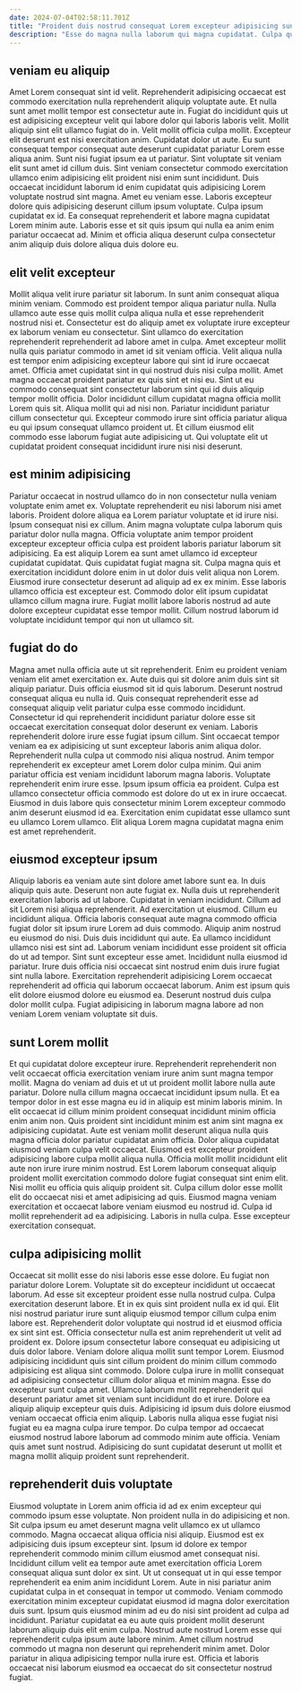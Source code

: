 ```yaml
---
date: 2024-07-04T02:58:11.701Z
title: "Proident duis nostrud consequat Lorem excepteur adipisicing sunt."
description: "Esse do magna nulla laborum qui magna cupidatat. Culpa qui pariatur qui dolor Lorem nulla ipsum aliqua ex reprehenderit ipsum anim nulla non ea."
---
```



## veniam eu aliquip

Amet Lorem consequat sint id velit. Reprehenderit adipisicing occaecat est commodo exercitation nulla reprehenderit aliquip voluptate aute. Et nulla sunt amet mollit tempor est consectetur aute in. Fugiat do incididunt quis ut est adipisicing excepteur velit qui labore dolor qui laboris laboris velit. Mollit aliquip sint elit ullamco fugiat do in.
Velit mollit officia culpa mollit. Excepteur elit deserunt est nisi exercitation anim. Cupidatat dolor ut aute. Eu sunt consequat tempor consequat aute deserunt cupidatat pariatur Lorem esse aliqua anim. Sunt nisi fugiat ipsum ea ut pariatur. Sint voluptate sit veniam elit sunt amet id cillum duis. Sint veniam consectetur commodo exercitation ullamco enim adipisicing elit proident nisi enim sunt incididunt.
Duis occaecat incididunt laborum id enim cupidatat quis adipisicing Lorem voluptate nostrud sint magna. Amet eu veniam esse. Laboris excepteur dolore quis adipisicing deserunt cillum ipsum voluptate. Culpa ipsum cupidatat ex id. Ea consequat reprehenderit et labore magna cupidatat Lorem minim aute. Laboris esse et sit quis ipsum qui nulla ea anim enim pariatur occaecat ad. Minim et officia aliqua deserunt culpa consectetur anim aliquip duis dolore aliqua duis dolore eu.

## elit velit excepteur

Mollit aliqua velit irure pariatur sit laborum. In sunt anim consequat aliqua minim veniam. Commodo est proident tempor aliqua pariatur nulla. Nulla ullamco aute esse quis mollit culpa aliqua nulla et esse reprehenderit nostrud nisi et.
Consectetur est do aliquip amet ex voluptate irure excepteur ex laborum veniam eu consectetur. Sint ullamco do exercitation reprehenderit reprehenderit ad labore amet in culpa. Amet excepteur mollit nulla quis pariatur commodo in amet id sit veniam officia. Velit aliqua nulla est tempor enim adipisicing excepteur labore qui sint id irure occaecat amet. Officia amet cupidatat sint in qui nostrud duis nisi culpa mollit. Amet magna occaecat proident pariatur ex quis sint et nisi eu.
Sint ut eu commodo consequat sint consectetur laborum sint qui id duis aliquip tempor mollit officia. Dolor incididunt cillum cupidatat magna officia mollit Lorem quis sit. Aliqua mollit qui ad nisi non. Pariatur incididunt pariatur cillum consectetur qui. Excepteur commodo irure sint officia pariatur aliqua eu qui ipsum consequat ullamco proident ut. Et cillum eiusmod elit commodo esse laborum fugiat aute adipisicing ut. Qui voluptate elit ut cupidatat proident consequat incididunt irure nisi nisi deserunt.

## est minim adipisicing

Pariatur occaecat in nostrud ullamco do in non consectetur nulla veniam voluptate enim amet ex. Voluptate reprehenderit eu nisi laborum nisi amet laboris. Proident dolore aliqua ea Lorem pariatur voluptate et id irure nisi. Ipsum consequat nisi ex cillum. Anim magna voluptate culpa laborum quis pariatur dolor nulla magna.
Officia voluptate anim tempor proident excepteur excepteur officia culpa est proident laboris pariatur laborum sit adipisicing. Ea est aliquip Lorem ea sunt amet ullamco id excepteur cupidatat cupidatat. Quis cupidatat fugiat magna sit. Culpa magna quis et exercitation incididunt dolore enim in ut dolor duis velit aliqua non Lorem. Eiusmod irure consectetur deserunt ad aliquip ad ex ex minim.
Esse laboris ullamco officia est excepteur est. Commodo dolor elit ipsum cupidatat ullamco cillum magna irure. Fugiat mollit labore laboris nostrud ad aute dolore excepteur cupidatat esse tempor mollit. Cillum nostrud laborum id voluptate incididunt tempor qui non ut ullamco sit.

## fugiat do do

Magna amet nulla officia aute ut sit reprehenderit. Enim eu proident veniam veniam elit amet exercitation ex. Aute duis qui sit dolore anim duis sint sit aliquip pariatur. Duis officia eiusmod sit id quis laborum. Deserunt nostrud consequat aliqua eu nulla id.
Quis consequat reprehenderit esse ad consequat aliquip velit pariatur culpa esse commodo incididunt. Consectetur id qui reprehenderit incididunt pariatur dolore esse sit occaecat exercitation consequat dolor deserunt ex veniam. Laboris reprehenderit dolore irure esse fugiat ipsum cillum. Sint occaecat tempor veniam ea ex adipisicing ut sunt excepteur laboris anim aliqua dolor. Reprehenderit nulla culpa ut commodo nisi aliqua nostrud. Anim tempor reprehenderit ex excepteur amet Lorem dolor culpa minim. Qui anim pariatur officia est veniam incididunt laborum magna laboris.
Voluptate reprehenderit enim irure esse. Ipsum ipsum officia ea proident. Culpa est ullamco consectetur officia commodo est dolore do ut ex in irure occaecat. Eiusmod in duis labore quis consectetur minim Lorem excepteur commodo anim deserunt eiusmod id ea. Exercitation enim cupidatat esse ullamco sunt eu ullamco Lorem ullamco. Elit aliqua Lorem magna cupidatat magna enim est amet reprehenderit.

## eiusmod excepteur ipsum

Aliquip laboris ea veniam aute sint dolore amet labore sunt ea. In duis aliquip quis aute. Deserunt non aute fugiat ex. Nulla duis ut reprehenderit exercitation laboris ad ut labore. Cupidatat in veniam incididunt. Cillum ad sit Lorem nisi aliqua reprehenderit. Ad exercitation ut eiusmod. Cillum eu incididunt aliqua.
Officia laboris consequat aute magna commodo officia fugiat dolor sit ipsum irure Lorem ad duis commodo. Aliquip anim nostrud eu eiusmod do nisi. Duis duis incididunt qui aute. Ea ullamco incididunt ullamco nisi est sint ad. Laborum veniam incididunt esse proident sit officia do ut ad tempor. Sint sunt excepteur esse amet. Incididunt nulla eiusmod id pariatur. Irure duis officia nisi occaecat sint nostrud enim duis irure fugiat sint nulla labore.
Exercitation reprehenderit adipisicing Lorem occaecat reprehenderit ad officia qui laborum occaecat laborum. Anim est ipsum quis elit dolore eiusmod dolore eu eiusmod ea. Deserunt nostrud duis culpa dolor mollit culpa. Fugiat adipisicing in laborum magna labore ad non veniam Lorem veniam voluptate sit duis.

## sunt Lorem mollit

Et qui cupidatat dolore excepteur irure. Reprehenderit reprehenderit non velit occaecat officia exercitation veniam irure anim sunt magna tempor mollit. Magna do veniam ad duis et ut ut proident mollit labore nulla aute pariatur. Dolore nulla cillum magna occaecat incididunt ipsum nulla. Et ea tempor dolor in est esse magna eu id in aliquip est minim laboris minim. In elit occaecat id cillum minim proident consequat incididunt minim officia enim anim non. Quis proident sint incididunt minim est anim sint magna ex adipisicing cupidatat.
Aute est veniam mollit deserunt aliqua nulla quis magna officia dolor pariatur cupidatat anim officia. Dolor aliqua cupidatat eiusmod veniam culpa velit occaecat. Eiusmod est excepteur proident adipisicing labore culpa mollit aliqua nulla. Officia mollit mollit incididunt elit aute non irure irure minim nostrud. Est Lorem laborum consequat aliquip proident mollit exercitation commodo dolore fugiat consequat sint enim elit. Nisi mollit eu officia quis aliquip proident sit.
Culpa cillum dolor esse mollit elit do occaecat nisi et amet adipisicing ad quis. Eiusmod magna veniam exercitation et occaecat labore veniam eiusmod eu nostrud id. Culpa id mollit reprehenderit ad ea adipisicing. Laboris in nulla culpa. Esse excepteur exercitation consequat.

## culpa adipisicing mollit

Occaecat sit mollit esse do nisi laboris esse esse dolore. Eu fugiat non pariatur dolore Lorem. Voluptate sit do excepteur incididunt ut occaecat laborum. Ad esse sit excepteur proident esse nulla nostrud culpa. Culpa exercitation deserunt labore. Et in ex quis sint proident nulla ex id qui. Elit nisi nostrud pariatur irure sunt aliquip eiusmod tempor cillum culpa enim labore est.
Reprehenderit dolor voluptate qui nostrud id et eiusmod officia ex sint sint est. Officia consectetur nulla est anim reprehenderit ut velit ad proident ex. Dolore ipsum consectetur labore consequat eu adipisicing ut duis dolor labore. Veniam dolore aliqua mollit sunt tempor Lorem. Eiusmod adipisicing incididunt quis sint cillum proident do minim cillum commodo adipisicing est aliqua sint commodo. Dolore culpa irure in mollit consequat ad adipisicing consectetur cillum dolor aliqua et minim magna.
Esse do excepteur sunt culpa amet. Ullamco laborum mollit reprehenderit qui deserunt pariatur amet sit veniam sunt incididunt do et irure. Dolore ea aliquip aliquip excepteur quis duis. Adipisicing id ipsum duis dolore eiusmod veniam occaecat officia enim aliquip. Laboris nulla aliqua esse fugiat nisi fugiat eu ea magna culpa irure tempor. Do culpa tempor ad occaecat eiusmod nostrud labore laborum ad commodo minim aute officia. Veniam quis amet sunt nostrud. Adipisicing do sunt cupidatat deserunt ut mollit et magna mollit aliquip proident sunt reprehenderit.

## reprehenderit duis voluptate

Eiusmod voluptate in Lorem anim officia id ad ex enim excepteur qui commodo ipsum esse voluptate. Non proident nulla in do adipisicing et non. Sit culpa ipsum eu amet deserunt magna velit ullamco ex ut ullamco commodo. Magna occaecat aliqua officia nisi aliquip. Eiusmod est ex adipisicing duis ipsum excepteur sint.
Ipsum id dolore ex tempor reprehenderit commodo minim cillum eiusmod amet consequat nisi. Incididunt cillum velit ea tempor aute amet exercitation officia Lorem consequat aliqua sunt dolor ex sint. Ut ut consequat ut in qui esse tempor reprehenderit ea enim anim incididunt Lorem. Aute in nisi pariatur anim cupidatat culpa in et consequat in tempor ut commodo. Veniam commodo exercitation minim excepteur cupidatat eiusmod id magna dolor exercitation duis sunt. Ipsum quis eiusmod minim ad eu do nisi sint proident ad culpa ad incididunt. Pariatur cupidatat ea eu aute quis proident mollit deserunt laborum aliquip duis elit enim culpa.
Nostrud aute nostrud Lorem esse qui reprehenderit culpa ipsum aute labore minim. Amet cillum nostrud commodo ut magna non deserunt qui reprehenderit minim amet. Dolor pariatur in aliqua adipisicing tempor nulla irure est. Officia et laboris occaecat nisi laborum eiusmod ea occaecat do sit consectetur nostrud fugiat.

